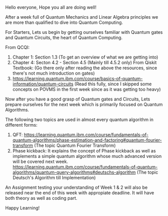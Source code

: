 Hello everyone, Hope you all are doing well!

After a week full of Quantum Mechanics and Linear Algebra principles we are more than qualified to dive into Quantum Computing.

For Starters, Lets us begin by getting ourselves familiar with Quantum gates and Quantum Circuits, the heart of Quantum Computing.

From QCQI:
1. Chapter 1: Section 1.3 (To get an overview of what we are getting into)
2. Chapter 4: Secton 4.2 - Section 4.5 (Mainly till 4.5.2 only)
From Qiskit Textbook: (Go there only after reading the above the resources, since there's not much introduction on gates)
1. https://learning.quantum.ibm.com/course/basics-of-quantum-information/quantum-circuits (Read this fully, since I skipped some concepts on POVMS in the first week since as it was getting too heavy)

Now after you have a good grasp of Quantum gates and Circuits, Lets prepare ourselves for the next week which is primarily focused on Quantum Algorithms.

The following two topics are used in almost every quantum algorithm in different forms:
1. QFT:
https://learning.quantum.ibm.com/course/fundamentals-of-quantum-algorithms/phase-estimation-and-factoring#quantum-fourier-transform (The topic Quantum Fourier Transform)
2. Phase kickback: It explains the concept of Phase kickback as well as implements a simple quantum algorithm whose much advanced version will be covered next week.
https://learning.quantum.ibm.com/course/fundamentals-of-quantum-algorithms/quantum-query-algorithms#deutschs-algorithm (The topic Deutsch's Algorithm till Implementation)

An Assignment testing your understanding of Week 1 & 2 will also be released near the end of this week with appropiate deadline. It will have both theory as well as coding part.

Happy Learning!



